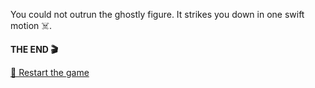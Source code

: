 You could not outrun the ghostly figure. 
It strikes you down in one swift motion ☠️.

**THE END 🎬**

[🔄 Restart the game](../../../start-new-game.md)
